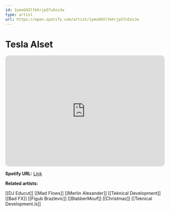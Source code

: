 ```yaml
---
id: 1ymuGH3lfehrjpS7u5osJw
type: artist
url: https://open.spotify.com/artist/1ymuGH3lfehrjpS7u5osJw
---
```

# Tesla Alset

<iframe style="border-radius:12px" src="https://open.spotify.com/embed/artist/1ymuGH3lfehrjpS7u5osJw" width="100%" height="352" frameBorder="0" allowfullscreen="" allow="autoplay; clipboard-write; encrypted-media; fullscreen; picture-in-picture" loading="lazy"></iframe>

**Spotify URL:** [Link](https://open.spotify.com/artist/1ymuGH3lfehrjpS7u5osJw)

**Related artists:**

[[DJ Educut]]
[[Mad Flows]]
[[Merlin Alexander]]
[[Teknical Development]]
[[Bad FX]]
[[Figub Brazlevic]]
[[BlabberMouf]]
[[Christmaz]]
[[Teknical Development.is]]
